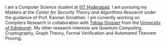 I am a Computer Science student at [IIIT Hyderabad](https://www.iiit.ac.in/). I am pursuing my Masters at the _Center for Security Theory and Algorithms Research_ under the guidance of Prof. Kannan Srinathan. I am currently working on Compilers Research in collaboration with [Tobias Grosser](https://grosser.science/) from the [University of Edinburgh](https://www.ed.ac.uk/). My other research interests are Quantum Computing, Cryptography, Graph Theory, Formal Verification and Automated Theorem Proving.

